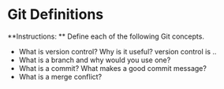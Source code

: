 # Git Definitions

**Instructions: ** Define each of the following Git concepts.

* What is version control?  Why is it useful?
version control is ..
* What is a branch and why would you use one?
* What is a commit? What makes a good commit message?
* What is a merge conflict?